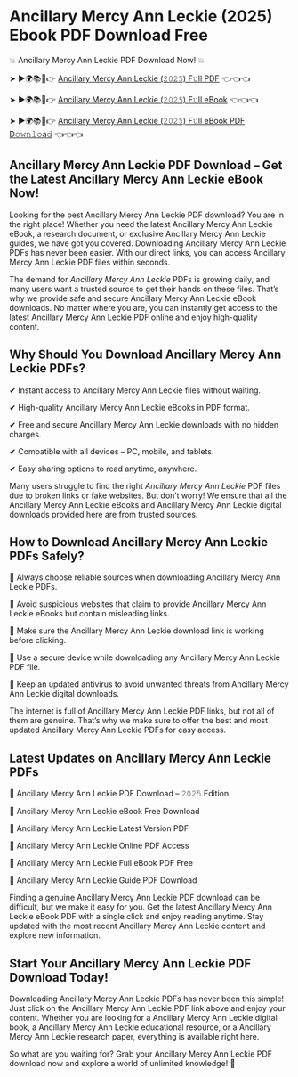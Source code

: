 # Ancillary Mercy Ann Leckie (2025) Ebook PDF Download Free

💥 Ancillary Mercy Ann Leckie PDF Download Now! 💥

➤ ►🌍📚📱👉 [Ancillary Mercy Ann Leckie (𝟸𝟶𝟸𝟻) F𝚞ll PDF](https://getpdf.xyz/ancillary-mercy-ann-leckie) 👈👈👈


➤ ►🌍📚📱👉 [Ancillary Mercy Ann Leckie (𝟸𝟶𝟸𝟻) F𝚞ll eBook](https://getpdf.xyz/ancillary-mercy-ann-leckie) 👈👈👈


➤ ►🌍📚📱👉 [Ancillary Mercy Ann Leckie (𝟸𝟶𝟸𝟻) F𝚞ll eBook PDF D𝚘𝚠𝚗𝚕𝚘a𝚍](https://getpdf.xyz/ancillary-mercy-ann-leckie) 👈👈👈


## Ancillary Mercy Ann Leckie PDF Download – Get the Latest Ancillary Mercy Ann Leckie eBook Now!

Looking for the best Ancillary Mercy Ann Leckie PDF download? You are in the right place! Whether you need the latest Ancillary Mercy Ann Leckie eBook, a research document, or exclusive Ancillary Mercy Ann Leckie guides, we have got you covered. Downloading Ancillary Mercy Ann Leckie PDFs has never been easier. With our direct links, you can access Ancillary Mercy Ann Leckie PDF files within seconds.

The demand for *Ancillary Mercy Ann Leckie* PDFs is growing daily, and many users want a trusted source to get their hands on these files. That’s why we provide safe and secure Ancillary Mercy Ann Leckie eBook downloads. No matter where you are, you can instantly get access to the latest Ancillary Mercy Ann Leckie PDF online and enjoy high-quality content.

## Why Should You Download Ancillary Mercy Ann Leckie PDFs?

✔ Instant access to Ancillary Mercy Ann Leckie files without waiting.

✔ High-quality Ancillary Mercy Ann Leckie eBooks in PDF format.

✔ Free and secure Ancillary Mercy Ann Leckie downloads with no hidden charges.

✔ Compatible with all devices – PC, mobile, and tablets.

✔ Easy sharing options to read anytime, anywhere.

Many users struggle to find the right *Ancillary Mercy Ann Leckie* PDF files due to broken links or fake websites. But don’t worry! We ensure that all the Ancillary Mercy Ann Leckie eBooks and Ancillary Mercy Ann Leckie digital downloads provided here are from trusted sources.

## How to Download Ancillary Mercy Ann Leckie PDFs Safely?

📌 Always choose reliable sources when downloading Ancillary Mercy Ann Leckie PDFs.

📌 Avoid suspicious websites that claim to provide Ancillary Mercy Ann Leckie eBooks but contain misleading links.

📌 Make sure the Ancillary Mercy Ann Leckie download link is working before clicking.

📌 Use a secure device while downloading any Ancillary Mercy Ann Leckie PDF file.

📌 Keep an updated antivirus to avoid unwanted threats from Ancillary Mercy Ann Leckie digital downloads.

The internet is full of Ancillary Mercy Ann Leckie PDF links, but not all of them are genuine. That’s why we make sure to offer the best and most updated Ancillary Mercy Ann Leckie PDFs for easy access.

## Latest Updates on Ancillary Mercy Ann Leckie PDFs

🔹 Ancillary Mercy Ann Leckie PDF Download – 𝟸𝟶𝟸𝟻 Edition

🔹 Ancillary Mercy Ann Leckie eBook Free Download

🔹 Ancillary Mercy Ann Leckie Latest Version PDF

🔹 Ancillary Mercy Ann Leckie Online PDF Access

🔹 Ancillary Mercy Ann Leckie Full eBook PDF Free

🔹 Ancillary Mercy Ann Leckie Guide PDF Download

Finding a genuine Ancillary Mercy Ann Leckie PDF download can be difficult, but we make it easy for you. Get the latest Ancillary Mercy Ann Leckie eBook PDF with a single click and enjoy reading anytime. Stay updated with the most recent Ancillary Mercy Ann Leckie content and explore new information.

## Start Your Ancillary Mercy Ann Leckie PDF Download Today!

Downloading Ancillary Mercy Ann Leckie PDFs has never been this simple! Just click on the Ancillary Mercy Ann Leckie PDF link above and enjoy your content. Whether you are looking for a Ancillary Mercy Ann Leckie digital book, a Ancillary Mercy Ann Leckie educational resource, or a Ancillary Mercy Ann Leckie research paper, everything is available right here.

So what are you waiting for? Grab your Ancillary Mercy Ann Leckie PDF download now and explore a world of unlimited knowledge! 🚀